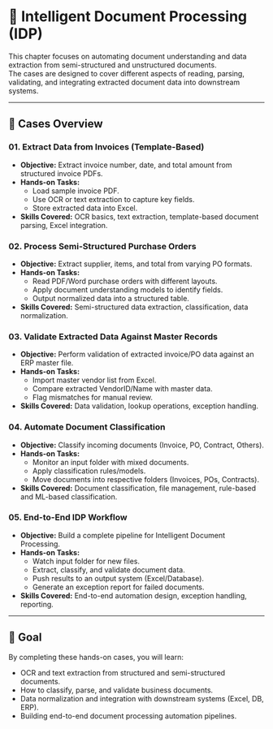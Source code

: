 # 📘 Intelligent Document Processing (IDP)

This chapter focuses on automating document understanding and data extraction from semi-structured and unstructured documents.  
The cases are designed to cover different aspects of reading, parsing, validating, and integrating extracted document data into downstream systems.

---

## 📂 Cases Overview

### 01. Extract Data from Invoices (Template-Based)
- **Objective:** Extract invoice number, date, and total amount from structured invoice PDFs.
- **Hands-on Tasks:**
  - Load sample invoice PDF.
  - Use OCR or text extraction to capture key fields.
  - Store extracted data into Excel.
- **Skills Covered:** OCR basics, text extraction, template-based document parsing, Excel integration.

### 02. Process Semi-Structured Purchase Orders
- **Objective:** Extract supplier, items, and total from varying PO formats.
- **Hands-on Tasks:**
  - Read PDF/Word purchase orders with different layouts.
  - Apply document understanding models to identify fields.
  - Output normalized data into a structured table.
- **Skills Covered:** Semi-structured data extraction, classification, data normalization.

### 03. Validate Extracted Data Against Master Records
- **Objective:** Perform validation of extracted invoice/PO data against an ERP master file.
- **Hands-on Tasks:**
  - Import master vendor list from Excel.
  - Compare extracted VendorID/Name with master data.
  - Flag mismatches for manual review.
- **Skills Covered:** Data validation, lookup operations, exception handling.

### 04. Automate Document Classification
- **Objective:** Classify incoming documents (Invoice, PO, Contract, Others).
- **Hands-on Tasks:**
  - Monitor an input folder with mixed documents.
  - Apply classification rules/models.
  - Move documents into respective folders (Invoices, POs, Contracts).
- **Skills Covered:** Document classification, file management, rule-based and ML-based classification.

### 05. End-to-End IDP Workflow
- **Objective:** Build a complete pipeline for Intelligent Document Processing.
- **Hands-on Tasks:**
  - Watch input folder for new files.
  - Extract, classify, and validate document data.
  - Push results to an output system (Excel/Database).
  - Generate an exception report for failed documents.
- **Skills Covered:** End-to-end automation design, exception handling, reporting.

---

## 🎯 Goal
By completing these hands-on cases, you will learn:

- OCR and text extraction from structured and semi-structured documents.  
- How to classify, parse, and validate business documents.  
- Data normalization and integration with downstream systems (Excel, DB, ERP).  
- Building end-to-end document processing automation pipelines.  
